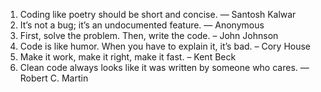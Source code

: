 1. Coding like poetry should be short and concise. ― Santosh Kalwar
2. It’s not a bug; it’s an undocumented feature. ― Anonymous
3. First, solve the problem. Then, write the code. – John Johnson
4. Code is like humor. When you have to explain it, it’s bad. – Cory House
5. Make it work, make it right, make it fast. – Kent Beck
6. Clean code always looks like it was written by someone who cares. — Robert C. Martin